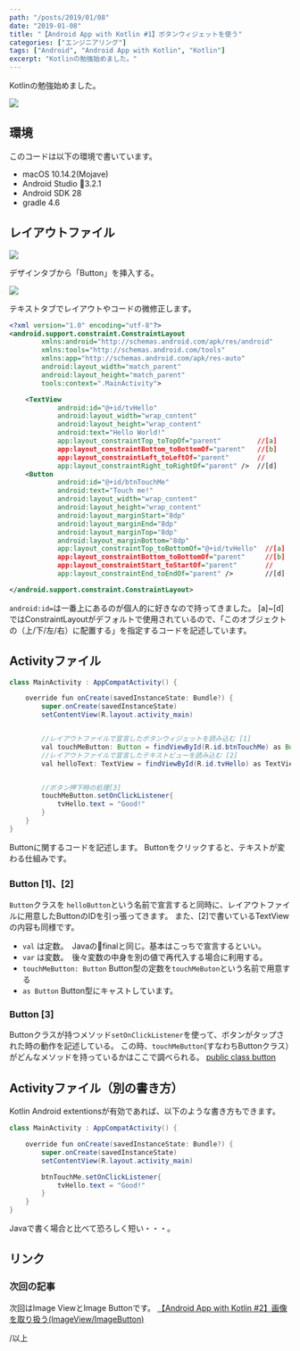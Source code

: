 ```yaml
---
path: "/posts/2019/01/08"
date: "2019-01-08"
title: "【Android App with Kotlin #1】ボタンウィジェットを使う"
categories: ["エンジニアリング"]
tags: ["Android", "Android App with Kotlin", "Kotlin"]
excerpt: "Kotlinの勉強始めました。"
---
```


Kotlinの勉強始めました。

![](https://blog.killinsun.com/wp-content/uploads/2019/01/01_button.gif)

## 環境

このコードは以下の環境で書いています。

* macOS 10.14.2(Mojave)
* Android Studio 3.2.1
* Android SDK 28
* gradle 4.6

## レイアウトファイル

![](https://blog.killinsun.com/wp-content/uploads/2019/01/baa0800f313393c7986461de9b31c3a3.png)

デザインタブから「Button」を挿入する。

![](https://blog.killinsun.com/wp-content/uploads/2019/01/69967d1e3cd68512eaefe7b9a3d30167.png)

テキストタブでレイアウトやコードの微修正します。

```xml
<?xml version="1.0" encoding="utf-8"?>
<android.support.constraint.ConstraintLayout
        xmlns:android="http://schemas.android.com/apk/res/android"
        xmlns:tools="http://schemas.android.com/tools"
        xmlns:app="http://schemas.android.com/apk/res-auto"
        android:layout_width="match_parent"
        android:layout_height="match_parent"
        tools:context=".MainActivity">

    <TextView
            android:id="@+id/tvHello"
            android:layout_width="wrap_content"
            android:layout_height="wrap_content"
            android:text="Hello World!"
            app:layout_constraintTop_toTopOf="parent"         //[a]
            app:layout_constraintBottom_toBottomOf="parent"   //[b]
            app:layout_constraintLeft_toLeftOf="parent"       //
            app:layout_constraintRight_toRightOf="parent" />  //[d]
    <Button
            android:id="@+id/btnTouchMe"
            android:text="Touch me!"
            android:layout_width="wrap_content"
            android:layout_height="wrap_content"
            android:layout_marginStart="8dp"
            android:layout_marginEnd="8dp"
            android:layout_marginTop="8dp"
            android:layout_marginBottom="8dp"
            app:layout_constraintTop_toBottomOf="@+id/tvHello"  //[a]
            app:layout_constraintBottom_toBottomOf="parent"     //[b]
            app:layout_constraintStart_toStartOf="parent"       //
            app:layout_constraintEnd_toEndOf="parent" />        //[d]

</android.support.constraint.ConstraintLayout>
```

`android:id=`は一番上にあるのが個人的に好きなので持ってきました。
[a]~[d]ではConstraintLayoutがデフォルトで使用されているので、「このオブジェクトの（上/下/左/右）に配置する」を指定するコードを記述しています。

## Activityファイル

```Java
class MainActivity : AppCompatActivity() {

    override fun onCreate(savedInstanceState: Bundle?) {
        super.onCreate(savedInstanceState)
        setContentView(R.layout.activity_main)


        //レイアウトファイルで宣言したボタンウィジェットを読み込む [1]
        val touchMeButton: Button = findViewById(R.id.btnTouchMe) as Button
        //レイアウトファイルで宣言したテキストビューを読み込む [2]
        val helloText: TextView = findViewById(R.id.tvHello) as TextView


        //ボタン押下時の処理[3]
        touchMeButton.setOnClickListener{
            tvHello.text = "Good!"
        }
    }
}
```
Buttonに関するコードを記述します。
Buttonをクリックすると、テキストが変わる仕組みです。

### Button [1]、[2]

`Button`クラスを `helloButton`という名前で宣言すると同時に、レイアウトファイルに用意したButtonのIDを引っ張ってきます。
また、[2]で書いているTextViewの内容も同様です。

* `val` は定数。　Javaのfinalと同じ。基本はこっちで宣言するといい。
* `var` は変数。　後々変数の中身を別の値で再代入する場合に利用する。
* `touchMeButton: Button` Button型の定数を`touchMeButon`という名前で用意する
* `as Button` Button型にキャストしています。

### Button [3]

Buttonクラスが持つメソッド`setOnClickListener`を使って、ボタンがタップされた時の動作を記述している。
この時、`touchMeButton`(すなわちButtonクラス）がどんなメソッドを持っているかはここで調べられる。
[public class button](https://developer.android.com/reference/android/widget/Button)

## Activityファイル（別の書き方）

Kotlin Android extentionsが有効であれば、以下のような書き方もできます。

```Java
class MainActivity : AppCompatActivity() {

    override fun onCreate(savedInstanceState: Bundle?) {
        super.onCreate(savedInstanceState)
        setContentView(R.layout.activity_main)

        btnTouchMe.setOnClickListener{
            tvHello.text = "Good!"
        }
    }
}

```

Javaで書く場合と比べて恐ろしく短い・・・。

## リンク

### 次回の記事

次回はImage ViewとImage Buttonです。
[【Android App with Kotlin #2】画像を取り扱う(ImageView/ImageButton)](https://blog.killinsun.com/?p=400)

/以上
